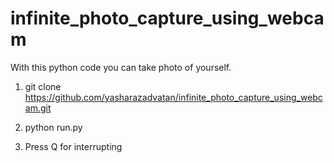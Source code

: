 # infinite_photo_capture_using_webcam
With this python code you can take photo of yourself.

1. git clone https://github.com/yasharazadvatan/infinite_photo_capture_using_webcam.git

2. python run.py
  
3. Press Q for interrupting

